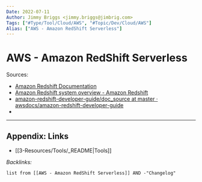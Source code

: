 ```yaml
---
Date: 2022-07-11
Author: Jimmy Briggs <jimmy.briggs@jimbrig.com>
Tags: ["#Type/Tool/Cloud/AWS", "#Topic/Dev/Cloud/AWS"]
Alias: ["AWS - Amazon RedShift Serverless"]
---
```

 
# AWS - Amazon RedShift Serverless

Sources: 
- [Amazon Redshift Documentation](https://docs.aws.amazon.com/redshift/?id=docs_gateway) 
- [Amazon Redshift system overview - Amazon Redshift](https://docs.aws.amazon.com/redshift/latest/dg/welcome.html)
- [amazon-redshift-developer-guide/doc_source at master · awsdocs/amazon-redshift-developer-guide](https://github.com/awsdocs/amazon-redshift-developer-guide/tree/master/doc_source)
- 



***

## Appendix: Links

- [[3-Resources/Tools/_README|Tools]]

*Backlinks:*

```dataview
list from [[AWS - Amazon RedShift Serverless]] AND -"Changelog"
```